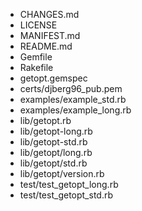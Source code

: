* CHANGES.md
* LICENSE
* MANIFEST.md
* README.md
* Gemfile
* Rakefile
* getopt.gemspec
* certs/djberg96_pub.pem
* examples/example_std.rb
* examples/example_long.rb
* lib/getopt.rb
* lib/getopt-long.rb
* lib/getopt-std.rb
* lib/getopt/long.rb
* lib/getopt/std.rb
* lib/getopt/version.rb
* test/test_getopt_long.rb
* test/test_getopt_std.rb
